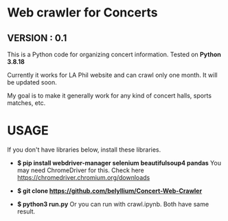 # Web crawler for Concerts
## VERSION : 0.1

This is a Python code for organizing concert information.
Tested on **Python 3.8.18**

Currently it works for LA Phil website and can crawl only one month. It will be updated soon.

My goal is to make it generally work for any kind of concert halls, sports matches, etc.


# USAGE

If you don't have libraries below, install these libraries.
- **$ pip install webdriver-manager selenium beautifulsoup4 pandas**
You may need ChromeDriver for this. Check here https://chromedriver.chromium.org/downloads

- **$ git clone https://github.com/belyllium/Concert-Web-Crawler**
- **$ python3 run.py**
Or you can run with crawl.ipynb. Both have same result.

